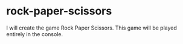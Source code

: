 # rock-paper-scissors
I will create the game Rock Paper Scissors. This game will be played entirely in the console.

